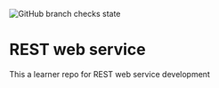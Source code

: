 ![GitHub branch checks state](https://img.shields.io/github/checks-status/abhishekmaity/rest-web-services/learner)

# REST web service

This a learner repo for REST web service development

